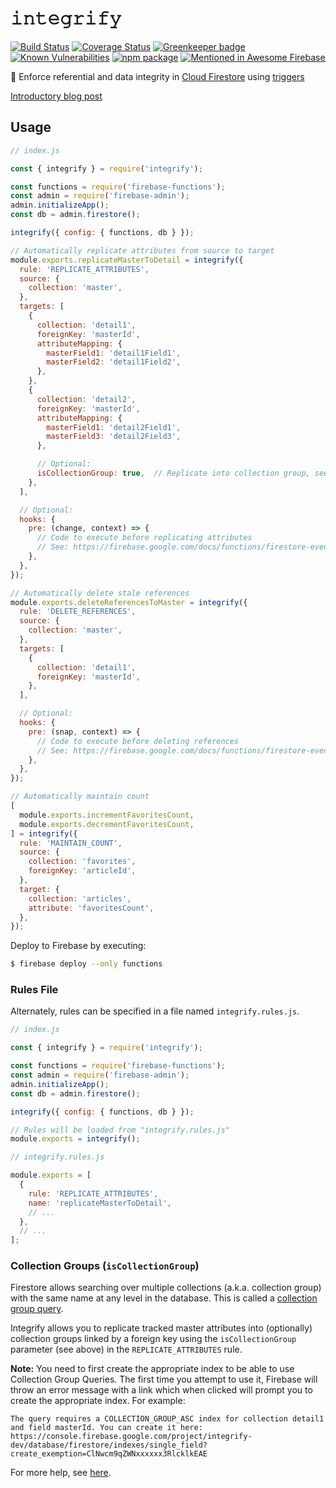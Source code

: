 # 𝚒𝚗𝚝𝚎𝚐𝚛𝚒𝚏𝚢

[![Build Status](https://travis-ci.com/anishkny/integrify.svg?branch=master)](https://travis-ci.com/anishkny/integrify)
[![Coverage Status](https://coveralls.io/repos/github/anishkny/integrify/badge.svg?branch=master)](https://coveralls.io/github/anishkny/integrify?branch=master)
[![Greenkeeper badge](https://badges.greenkeeper.io/anishkny/integrify.svg)](https://greenkeeper.io/)
[![Known Vulnerabilities](https://snyk.io/test/github/anishkny/integrify/badge.svg?targetFile=package.json)](https://snyk.io/test/github/anishkny/integrify?targetFile=package.json)
[![npm package](https://img.shields.io/npm/v/integrify.svg)](https://www.npmjs.com/package/integrify)
[![Mentioned in Awesome Firebase](https://awesome.re/mentioned-badge.svg)](https://github.com/jthegedus/awesome-firebase)

🤝 Enforce referential and data integrity in [Cloud Firestore](https://firebase.google.com/docs/firestore/) using [triggers](https://firebase.google.com/docs/functions/firestore-events)

[Introductory blog post](https://dev.to/anishkny/---firestore-referential-integrity-via-triggers-kpb)

## Usage

```js
// index.js

const { integrify } = require('integrify');

const functions = require('firebase-functions');
const admin = require('firebase-admin');
admin.initializeApp();
const db = admin.firestore();

integrify({ config: { functions, db } });

// Automatically replicate attributes from source to target
module.exports.replicateMasterToDetail = integrify({
  rule: 'REPLICATE_ATTRIBUTES',
  source: {
    collection: 'master',
  },
  targets: [
    {
      collection: 'detail1',
      foreignKey: 'masterId',
      attributeMapping: {
        masterField1: 'detail1Field1',
        masterField2: 'detail1Field2',
      },
    },
    {
      collection: 'detail2',
      foreignKey: 'masterId',
      attributeMapping: {
        masterField1: 'detail2Field1',
        masterField3: 'detail2Field3',
      },

      // Optional:
      isCollectionGroup: true,  // Replicate into collection group, see more below
    },
  ],

  // Optional:
  hooks: {
    pre: (change, context) => {
      // Code to execute before replicating attributes
      // See: https://firebase.google.com/docs/functions/firestore-events
    },
  },
});

// Automatically delete stale references
module.exports.deleteReferencesToMaster = integrify({
  rule: 'DELETE_REFERENCES',
  source: {
    collection: 'master',
  },
  targets: [
    {
      collection: 'detail1',
      foreignKey: 'masterId',
    },
  ],

  // Optional:
  hooks: {
    pre: (snap, context) => {
      // Code to execute before deleting references
      // See: https://firebase.google.com/docs/functions/firestore-events
    },
  },
});

// Automatically maintain count
[
  module.exports.incrementFavoritesCount,
  module.exports.decrementFavoritesCount,
] = integrify({
  rule: 'MAINTAIN_COUNT',
  source: {
    collection: 'favorites',
    foreignKey: 'articleId',
  },
  target: {
    collection: 'articles',
    attribute: 'favoritesCount',
  },
});
```

Deploy to Firebase by executing:

```bash
$ firebase deploy --only functions
```

### Rules File

Alternately, rules can be specified in a file named `integrify.rules.js`.

```js
// index.js

const { integrify } = require('integrify');

const functions = require('firebase-functions');
const admin = require('firebase-admin');
admin.initializeApp();
const db = admin.firestore();

integrify({ config: { functions, db } });

// Rules will be loaded from "integrify.rules.js"
module.exports = integrify();
```

```js
// integrify.rules.js

module.exports = [
  {
    rule: 'REPLICATE_ATTRIBUTES',
    name: 'replicateMasterToDetail',
    // ...
  },
  // ...
];
```

### Collection Groups (`isCollectionGroup`)

Firestore allows searching over multiple collections (a.k.a. collection group) with the same name at any level in the database. This is called a [collection group query](https://firebase.google.com/docs/firestore/query-data/queries#collection-group-query).

Integrify allows you to replicate tracked master attributes into (optionally) collection groups linked by a foreign key using the `isCollectionGroup` parameter (see above) in the `REPLICATE_ATTRIBUTES` rule.

**Note:** You need to first create the appropriate index to be able to use Collection Group Queries. The first time you attempt to use it, Firebase will throw an error message with a link which when clicked will prompt you to create the appropriate index. For example:

```
The query requires a COLLECTION_GROUP_ASC index for collection detail1 and field masterId. You can create it here: https://console.firebase.google.com/project/integrify-dev/database/firestore/indexes/single_field?create_exemption=ClNwcm9qZWNxxxxxx3RlcklkEAE
```

For more help, see [here](https://firebase.google.com/docs/firestore/query-data/indexing).
